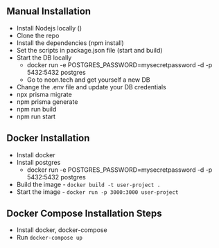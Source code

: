 ## Manual Installation

- Install Nodejs locally ()
- Clone the repo
- Install the dependencies (npm install)
- Set the scripts in package.json file (start and build)
- Start the DB locally
  - docker run -e POSTGRES_PASSWORD=mysecretpassword -d -p 5432:5432 postgres
  - Go to neon.tech and get yourself a new DB
- Change the .env file and update your DB credentials
- npx prisma migrate
- npm prisma generate
- npm run build
- npm run start

## Docker Installation

- Install docker
- Install postgres
  - docker run -e POSTGRES_PASSWORD=mysecretpassword -d -p 5432:5432 postgres
- Build the image - `docker build -t user-project .`
- Start the image - `docker run -p 3000:3000 user-project`

## Docker Compose Installation Steps

- Install docker, docker-compose
- Run `docker-compose up`

